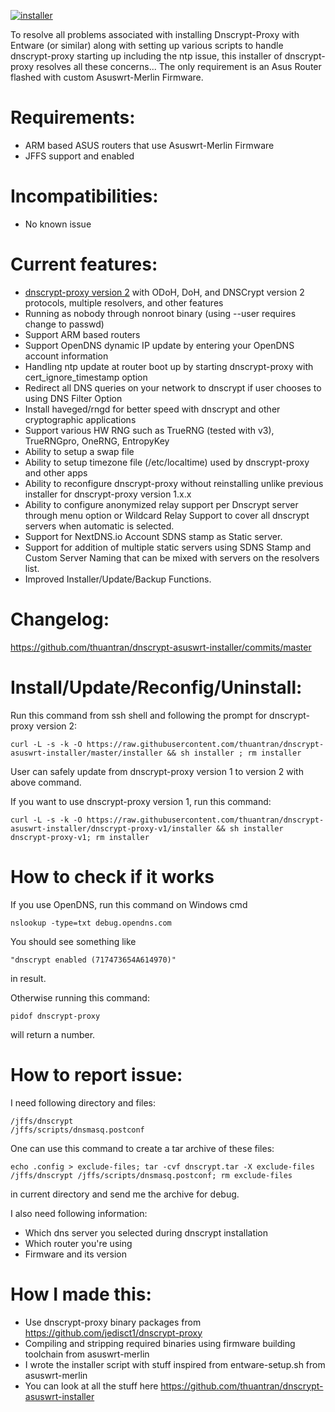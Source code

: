 <a href="https://ibb.co/3CmV5dX"><img src="https://i.ibb.co/nLM4qm2/installer.jpg" alt="installer" border="0"></a>

To resolve all problems associated with installing Dnscrypt-Proxy with Entware (or similar) along with setting up various scripts to handle dnscrypt-proxy starting up including the ntp issue, this installer of dnscrypt-proxy resolves all these concerns... The only requirement is an Asus Router flashed with custom Asuswrt-Merlin Firmware.

# Requirements:
- ARM based ASUS routers that use Asuswrt-Merlin Firmware
- JFFS support and enabled

# Incompatibilities:
- No known issue

# Current features:
- [dnscrypt-proxy version 2](https://github.com/jedisct1/dnscrypt-proxy) with ODoH, DoH, and DNSCrypt version 2 protocols, multiple resolvers, and other features
- Running as nobody through nonroot binary (using --user requires change to passwd)
- Support ARM based routers
- Support OpenDNS dynamic IP update by entering your OpenDNS account information
- Handling ntp update at router boot up by starting dnscrypt-proxy with cert_ignore_timestamp option
- Redirect all DNS queries on your network to dnscrypt if user chooses to using DNS Filter Option
- Install haveged/rngd for better speed with dnscrypt and other cryptographic applications
- Support various HW RNG such as TrueRNG (tested with v3), TrueRNGpro, OneRNG, EntropyKey
- Ability to setup a swap file
- Ability to setup timezone file (/etc/localtime) used by dnscrypt-proxy and other apps
- Ability to reconfigure dnscrypt-proxy without reinstalling unlike previous installer for dnscrypt-proxy version 1.x.x
- Ability to configure anonymized relay support per Dnscrypt server through menu option or Wildcard Relay Support to cover all dnscrypt servers when automatic is selected.
- Support for NextDNS.io Account SDNS stamp as Static server.
- Support for addition of multiple static servers using SDNS Stamp and Custom Server Naming that can be mixed with servers on the resolvers list.
- Improved Installer/Update/Backup Functions.

# Changelog:
https://github.com/thuantran/dnscrypt-asuswrt-installer/commits/master

# Install/Update/Reconfig/Uninstall:
Run this command from ssh shell and following the prompt for dnscrypt-proxy version 2:
```
curl -L -s -k -O https://raw.githubusercontent.com/thuantran/dnscrypt-asuswrt-installer/master/installer && sh installer ; rm installer
```
User can safely update from dnscrypt-proxy version 1 to version 2 with above command.

If you want to use dnscrypt-proxy version 1, run this command:
```
curl -L -s -k -O https://raw.githubusercontent.com/thuantran/dnscrypt-asuswrt-installer/dnscrypt-proxy-v1/installer && sh installer dnscrypt-proxy-v1; rm installer
```

# How to check if it works
If you use OpenDNS, run this command on Windows cmd
```
nslookup -type=txt debug.opendns.com
```
You should see something like
```
"dnscrypt enabled (717473654A614970)"
```
in result.

Otherwise running this command:
```
pidof dnscrypt-proxy
```
will return a number.

# How to report issue:
I need following directory and files:
```
/jffs/dnscrypt
/jffs/scripts/dnsmasq.postconf
```
One can use this command to create a tar archive of these files:
```
echo .config > exclude-files; tar -cvf dnscrypt.tar -X exclude-files /jffs/dnscrypt /jffs/scripts/dnsmasq.postconf; rm exclude-files
```
in current directory and send me the archive for debug.

I also need following information:
- Which dns server you selected during dnscrypt installation
- Which router you're using
- Firmware and its version

# How I made this:
- Use dnscrypt-proxy binary packages from https://github.com/jedisct1/dnscrypt-proxy
- Compiling and stripping required binaries using firmware building toolchain from asuswrt-merlin
- I wrote the installer script with stuff inspired from entware-setup.sh from asuswrt-merlin
- You can look at all the stuff here https://github.com/thuantran/dnscrypt-asuswrt-installer
